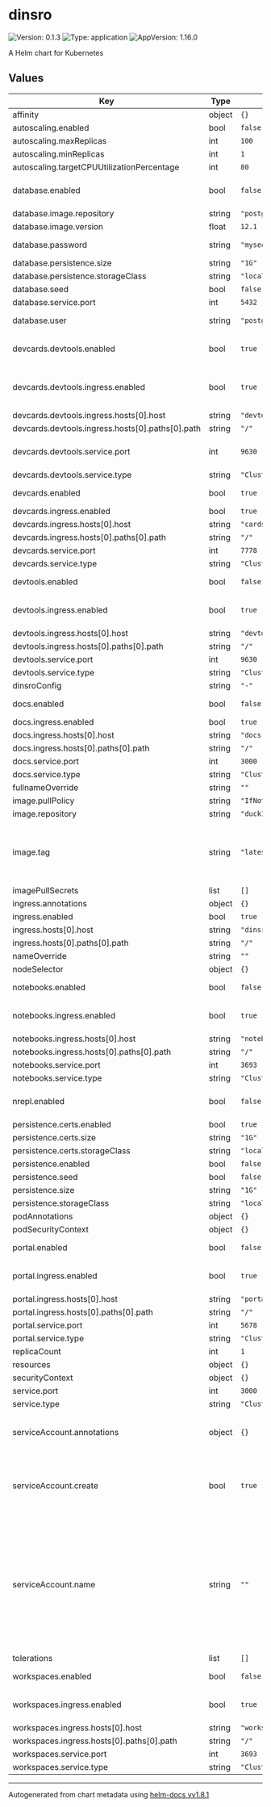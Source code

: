 # dinsro

![Version: 0.1.3](https://img.shields.io/badge/Version-0.1.3-informational?style=flat-square) ![Type: application](https://img.shields.io/badge/Type-application-informational?style=flat-square) ![AppVersion: 1.16.0](https://img.shields.io/badge/AppVersion-1.16.0-informational?style=flat-square)

A Helm chart for Kubernetes

## Values

| Key | Type | Default | Description |
|-----|------|---------|-------------|
| affinity | object | `{}` |  |
| autoscaling.enabled | bool | `false` |  |
| autoscaling.maxReplicas | int | `100` |  |
| autoscaling.minReplicas | int | `1` |  |
| autoscaling.targetCPUUtilizationPercentage | int | `80` |  |
| database.enabled | bool | `false` | Deploy postgres backend |
| database.image.repository | string | `"postgres"` |  |
| database.image.version | float | `12.1` |  |
| database.password | string | `"mysecretpassword"` | postgres password |
| database.persistence.size | string | `"1G"` |  |
| database.persistence.storageClass | string | `"local-path"` |  |
| database.seed | bool | `false` |  |
| database.service.port | int | `5432` |  |
| database.user | string | `"postges"` | postgres username |
| devcards.devtools.enabled | bool | `true` | deploy devtools for devcards |
| devcards.devtools.ingress.enabled | bool | `true` | Enable ingress for devcards devtools |
| devcards.devtools.ingress.hosts[0].host | string | `"devtools.devcards.dinsro.localhost"` |  |
| devcards.devtools.ingress.hosts[0].paths[0].path | string | `"/"` |  |
| devcards.devtools.service.port | int | `9630` | Port for devcards devtools ws |
| devcards.devtools.service.type | string | `"ClusterIP"` |  |
| devcards.enabled | bool | `true` | deploy devcards |
| devcards.ingress.enabled | bool | `true` |  |
| devcards.ingress.hosts[0].host | string | `"cards.dinsro.localhost"` |  |
| devcards.ingress.hosts[0].paths[0].path | string | `"/"` |  |
| devcards.service.port | int | `7778` |  |
| devcards.service.type | string | `"ClusterIP"` |  |
| devtools.enabled | bool | `false` | Deploy Devtools |
| devtools.ingress.enabled | bool | `true` | Deploy Devtools ingress |
| devtools.ingress.hosts[0].host | string | `"devtools.dinsro.localhost"` |  |
| devtools.ingress.hosts[0].paths[0].path | string | `"/"` |  |
| devtools.service.port | int | `9630` |  |
| devtools.service.type | string | `"ClusterIP"` |  |
| dinsroConfig | string | `"-"` |  |
| docs.enabled | bool | `false` | Deploy docs server |
| docs.ingress.enabled | bool | `true` |  |
| docs.ingress.hosts[0].host | string | `"docs.dinsro.localhost"` |  |
| docs.ingress.hosts[0].paths[0].path | string | `"/"` |  |
| docs.service.port | int | `3000` |  |
| docs.service.type | string | `"ClusterIP"` |  |
| fullnameOverride | string | `""` |  |
| image.pullPolicy | string | `"IfNotPresent"` |  |
| image.repository | string | `"duck1123/dinsro"` |  |
| image.tag | string | `"latest"` | Overrides the image tag whose default is the chart appVersion. |
| imagePullSecrets | list | `[]` |  |
| ingress.annotations | object | `{}` |  |
| ingress.enabled | bool | `true` |  |
| ingress.hosts[0].host | string | `"dinsro.localhost"` |  |
| ingress.hosts[0].paths[0].path | string | `"/"` |  |
| nameOverride | string | `""` |  |
| nodeSelector | object | `{}` |  |
| notebooks.enabled | bool | `false` | deploy notebooks |
| notebooks.ingress.enabled | bool | `true` | deploy notebooks ingress |
| notebooks.ingress.hosts[0].host | string | `"notebooks.dinsro.localhost"` |  |
| notebooks.ingress.hosts[0].paths[0].path | string | `"/"` |  |
| notebooks.service.port | int | `3693` |  |
| notebooks.service.type | string | `"ClusterIP"` |  |
| nrepl.enabled | bool | `false` | enable nRepl connection |
| persistence.certs.enabled | bool | `true` |  |
| persistence.certs.size | string | `"1G"` |  |
| persistence.certs.storageClass | string | `"local-path"` |  |
| persistence.enabled | bool | `false` |  |
| persistence.seed | bool | `false` |  |
| persistence.size | string | `"1G"` |  |
| persistence.storageClass | string | `"local-path"` |  |
| podAnnotations | object | `{}` |  |
| podSecurityContext | object | `{}` |  |
| portal.enabled | bool | `false` | Deploy Portal |
| portal.ingress.enabled | bool | `true` | Deploy Portal ingress |
| portal.ingress.hosts[0].host | string | `"portal.dinsro.localhost"` |  |
| portal.ingress.hosts[0].paths[0].path | string | `"/"` |  |
| portal.service.port | int | `5678` |  |
| portal.service.type | string | `"ClusterIP"` |  |
| replicaCount | int | `1` |  |
| resources | object | `{}` |  |
| securityContext | object | `{}` |  |
| service.port | int | `3000` |  |
| service.type | string | `"ClusterIP"` |  |
| serviceAccount.annotations | object | `{}` | Annotations to add to the service account |
| serviceAccount.create | bool | `true` | Specifies whether a service account should be created |
| serviceAccount.name | string | `""` | The name of the service account to use. If not set and create is true, a name is generated using the fullname template |
| tolerations | list | `[]` |  |
| workspaces.enabled | bool | `false` | deploy workspaces |
| workspaces.ingress.enabled | bool | `true` | deploy workspaces ingress |
| workspaces.ingress.hosts[0].host | string | `"workspaces.dinsro.localhost"` |  |
| workspaces.ingress.hosts[0].paths[0].path | string | `"/"` |  |
| workspaces.service.port | int | `3693` |  |
| workspaces.service.type | string | `"ClusterIP"` |  |

----------------------------------------------
Autogenerated from chart metadata using [helm-docs vv1.8.1](https://github.com/norwoodj/helm-docs/releases/vv1.8.1)
